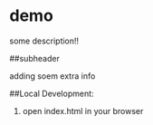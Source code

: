 # demo 

some description!!


##subheader

adding soem extra info

##Local Development:

1. open index.html in your browser